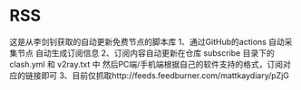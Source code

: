 # RSS
这是从李剑钊获取的自动更新免费节点的脚本库
1、通过GitHub的actions 自动采集节点 自动生成订阅信息
2、订阅内容自动更新在仓库 subscribe 目录下的 clash.yml 和 v2ray.txt 中 然后PC端/手机端根据自己的软件支持的格式，订阅对应的链接即可
3、目前仅抓取http://feeds.feedburner.com/mattkaydiary/pZjG
